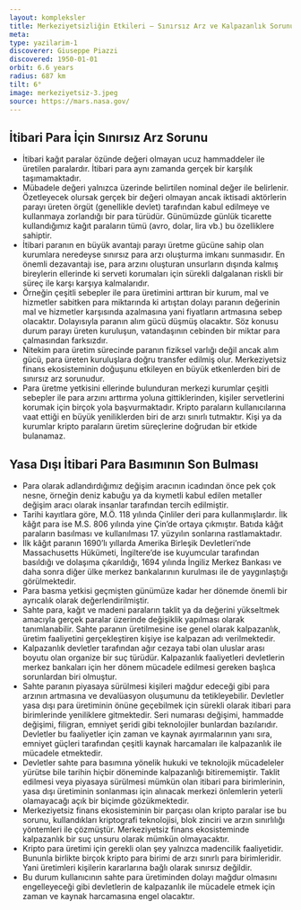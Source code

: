 ```yaml
---
layout: kompleksler
title: Merkeziyetsizliğin Etkileri — Sınırsız Arz ve Kalpazanlık Sorunu
meta:
type: yazilarim-1
discoverer: Giuseppe Piazzi
discovered: 1950-01-01
orbit: 6.6 years
radius: 687 km
tilt: 6°
image: merkeziyetsiz-3.jpeg
source: https://mars.nasa.gov/
---
```


<h2>İtibari Para İçin Sınırsız Arz Sorunu</h2>

- İtibari kağıt paralar özünde değeri olmayan ucuz hammaddeler ile üretilen paralardır. İtibari para aynı zamanda gerçek bir karşılık taşımamaktadır.
- Mübadele değeri yalnızca üzerinde belirtilen nominal değer ile belirlenir. Özetleyecek olursak gerçek bir değeri olmayan ancak iktisadi aktörlerin parayı üreten örgüt (genellikle devlet) tarafından kabul edilmeye ve kullanmaya zorlandığı bir para türüdür. Günümüzde günlük ticarette kullandığımız kağıt paraların tümü (avro, dolar, lira vb.) bu özelliklere sahiptir.
- İtibari paranın en büyük avantajı parayı üretme gücüne sahip olan kurumlara neredeyse sınırsız para arzı oluşturma imkanı sunmasıdır. En önemli dezavantajı ise, para arzını oluşturan unsurların dışında kalmış bireylerin ellerinde ki serveti korumaları için sürekli dalgalanan riskli bir süreç ile karşı karşıya kalmalarıdır.
- Örneğin çeşitli sebepler ile para üretimini arttıran bir kurum, mal ve hizmetler sabitken para miktarında ki artıştan dolayı paranın değerinin mal ve hizmetler karşısında azalmasına yani fiyatların artmasına sebep olacaktır. Dolayısıyla paranın alım gücü düşmüş olacaktır. Söz konusu durum parayı üreten kuruluşun, vatandaşının cebinden bir miktar para çalmasından farksızdır.
- Nitekim para üretim sürecinde paranın fiziksel varlığı değil ancak alım gücü, para üreten kuruluşlara doğru transfer edilmiş olur.
Merkeziyetsiz finans ekosisteminin doğuşunu etkileyen en büyük etkenlerden biri de sınırsız arz sorunudur.
- Para üretme yetkisini ellerinde bulunduran merkezi kurumlar çeşitli sebepler ile para arzını arttırma yoluna gittiklerinden, kişiler servetlerini korumak için birçok yola başvurmaktadır. Kripto paraların kullanıcılarına vaat ettiği en büyük yeniliklerden biri de arzı sınırlı tutmaktır. Kişi ya da kurumlar kripto paraların üretim süreçlerine doğrudan bir etkide bulanamaz.

<h2>Yasa Dışı İtibari Para Basımının Son Bulması</h2>

- Para olarak adlandırdığımız değişim aracının icadından önce pek çok nesne, örneğin deniz kabuğu ya da kıymetli kabul edilen metaller değişim aracı olarak insanlar tarafından tercih edilmiştir.
- Tarihi kayıtlara göre, M.Ö. 118 yılında Çinliler deri para kullanmışlardır. İlk kâğıt para ise M.S. 806 yılında yine Çin’de ortaya çıkmıştır. Batıda kâğıt paraların basılması ve kullanılması 17. yüzyılın sonlarına rastlamaktadır.
- İlk kâğıt paranın 1690’lı yıllarda Amerika Birleşik Devletleri’nde Massachusetts Hükümeti, İngiltere’de ise kuyumcular tarafından basıldığı ve dolaşıma çıkarıldığı, 1694 yılında İngiliz Merkez Bankası ve daha sonra diğer ülke merkez bankalarının kurulması ile de yaygınlaştığı görülmektedir.
- Para basma yetkisi geçmişten günümüze kadar her dönemde önemli bir ayrıcalık olarak değerlendirilmiştir.
- Sahte para, kağıt ve madeni paraların taklit ya da değerini yükseltmek amacıyla gerçek paralar üzerinde değişiklik yapılması olarak tanımlanabilir. Sahte paranın üretilmesine ise genel olarak kalpazanlık, üretim faaliyetini gerçekleştiren kişiye ise kalpazan adı verilmektedir.
- Kalpazanlık devletler tarafından ağır cezaya tabi olan uluslar arası boyutu olan organize bir suç türüdür. Kalpazanlık faaliyetleri devletlerin merkez bankaları için her dönem mücadele edilmesi gereken başlıca sorunlardan biri olmuştur.
- Sahte paranın piyasaya sürülmesi kişileri mağdur edeceği gibi para arzının artmasına ve devalüasyon oluşumunu da tetikleyebilir. Devletler yasa dışı para üretiminin önüne geçebilmek için sürekli olarak itibari para birimlerinde yeniliklere gitmektedir. Seri numarası değişimi, hammadde değişimi, filigran, emniyet şeridi gibi teknolojiler bunlardan bazılarıdır. Devletler bu faaliyetler için zaman ve kaynak ayırmalarının yanı sıra, emniyet güçleri tarafından çeşitli kaynak harcamaları ile kalpazanlık ile mücadele etmektedir.
- Devletler sahte para basımına yönelik hukuki ve teknolojik mücadeleler yürütse bile tarihin hiçbir döneminde kalpazanlığı bitirememiştir. Taklit edilmesi veya piyasaya sürülmesi mümkün olan itibari para birimlerinin, yasa dışı üretiminin sonlanması için alınacak merkezi önlemlerin yeterli olamayacağı açık bir biçimde gözükmektedir.
- Merkeziyetsiz finans ekosisteminin bir parçası olan kripto paralar ise bu sorunu, kullandıkları kriptografi teknolojisi, blok zinciri ve arzın sınırlılığı yöntemleri ile çözmüştür. Merkeziyetsiz finans ekosisteminde kalpazanlık bir suç unsuru olarak mümkün olmayacaktır.
- Kripto para üretimi için gerekli olan şey yalnızca madencilik faaliyetidir. Bununla birlikte birçok kripto para birimi de arzı sınırlı para birimleridir. Yani üretimleri kişilerin kararlarına bağlı olarak sınırsız değildir.
- Bu durum kullanıcının sahte para üretiminden dolayı mağdur olmasını engelleyeceği gibi devletlerin de kalpazanlık ile mücadele etmek için zaman ve kaynak harcamasına engel olacaktır.

